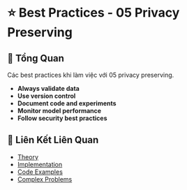 # ⭐ Best Practices - 05 Privacy Preserving

## 🎯 Tổng Quan

Các best practices khi làm việc với 05 privacy preserving.

- **Always validate data**
- **Use version control**
- **Document code and experiments**
- **Monitor model performance**
- **Follow security best practices**

## 🔗 Liên Kết Liên Quan

- [Theory](./THEORY_05_privacy_preserving.md)
- [Implementation](./IMPLEMENTATION_05_privacy_preserving.md)
- [Code Examples](./CODE_EXAMPLES_05_privacy_preserving.md)
- [Complex Problems](./COMPLEX_PROBLEMS.md)
